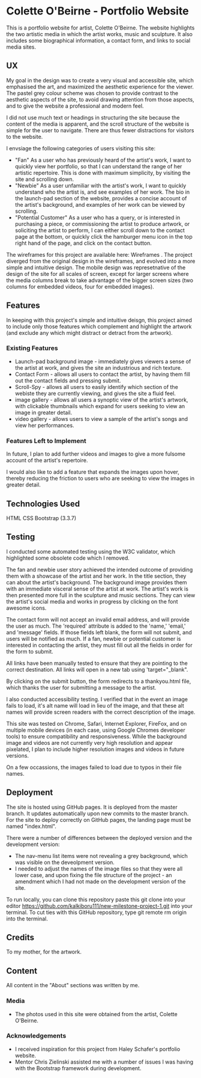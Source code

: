 # Colette O'Beirne - Portfolio Website

This is a portfolio website for artist, Colette O'Beirne. The website highlights the two artistic media in which the artist works, music and sculpture. It also includes some biographical information, a contact form, and links to social media sites. 
 
## UX

My goal in the design was to create a very visual and accessible site, which emphasised the art, and maximized the aesthetic experience for the viewer. The pastel grey colour scheme was chosen to provide contrast to the aesthetic aspects of the site, to avoid drawing attention from those aspects, and to give the website a professional and modern feel. 

I did not use much text or headings in structuring the site because the content of the media is apparent, and the scroll structure of the website is simple for the user to navigate. There are thus fewer distractions for visitors to the website. 

I envsiage the following categories of users visiting this site:
- "Fan" As a user who has previously heard of the artist's work, I want to quickly view her portfolio, so that I can understand the range of her artistic repertoire. This is done with maximum simplicity, by visiting the site and scrolling down.
- "Newbie" As a user unfamiliar with the artist's work, I want to quickly understand who the artist is, and see examples of her work. The bio in the launch-pad section of the website, provides a concise account of the artist's background, and examples of her work can be viewed by scrolling. 
- "Potential Customer" As a user who has a query, or is interested in purchasing a piece, or commissioning the artist to produce artwork, or soliciting the artist to perform, I can either scroll down to the contact page at the bottom, or quickly click the hamburger menu icon in the top right hand of the page, and click on the contact button.  

The wireframes for this project are available here: <html href="https://github.com/kalkiboru111/new-milestone-project-1/blob/master/wireframes.pdf"> Wireframes </html>. The project diverged from the original design in the wireframes, and evolved into a more simple and intuitive design. The mobile design was represetnative of the design of the site for all scales of screen, except for larger screens where the media columns break to take advantage of the bigger screen sizes (two columns for embedded videos, four for embedded images). 


## Features

In keeping with this project's simple and intuitive deisgn, this project aimed to include only those features which complement and highlight the artwork (and exclude any which might distract or detract from the artwork). 
 
### Existing Features
- Launch-pad background image - immediately gives viewers a sense of the artist at work, and gives the site an industrious and rich texture. 
- Contact Form - allows all users to contact the artist, by having them fill out the contact fields and pressing submit.  
- Scroll-Spy - allows all users to easily identify which section of the webiste they are currently viewing, and gives the site a fluid feel. 
- image gallery - allows all users a synoptic view of the artist's artwork, with clickable thumbnails which expand for users seeking to view an image in greater detail. 
- video gallery - allows users to view a sample of the artist's songs and view her performances. 

### Features Left to Implement

In future, I plan to add further videos and images to give a more fulsome account of the artist's repertoire. 

I would also like to add a feature that expands the images upon hover, thereby reducing the friction to users who are seeking to view the images in greater detail. 

## Technologies Used

HTML
CSS
Bootstrap (3.3.7)

## Testing

I conducted some automated testing using the W3C validator, which highlighted some obsolete code which I removed. 

The fan and newbie user story achieved the intended outcome of providing them with a showcase of the artist and her work. In the title section, they can about the artist's background. The background image provides them with an immediate visceral sense of the artist at work. The artist's work is then presented more full in the sculpture and music sections. They can view the artist's social media and works in progress by clicking on the font awesome icons. 

The contact form will not accept an invalid email address, and will provide the user as much. The 'required' attribute is added to the 'name,' 'email,' and 'message' fields. If those fields left blank, the form will not submit, and users will be notified as much. If a fan, newbie or potential customer is interested in contacting the artist, they must fill out all the fields in order for the form to submit. 

All links have been manually tested to ensure that they are pointing to the correct destination. All links will open in a new tab using 'target="_blank". 

By clicking on the submit button, the form redirects to a thankyou.html file, which thanks the user for submitting a message to the artist. 

I also conducted accessibility testing. I verified that in the event an image fails to load, it's alt name will load in lieu of the image, and that these alt names will provide screen readers with the correct description of the image. 

This site was tested on Chrome, Safari, Internet Explorer, FireFox, and on multiple mobile devices (in each case, using Google Chromes developer tools) to ensure compatibility and responsiveness. While the background image and videos are not currently very high resolution and appear pixelated, I plan to include higher resolution images and videos in future versions. 

On a few occassions, the images failed to load due to typos in their file names. 

## Deployment

The site is hosted using GitHub pages. It is deployed from the master branch. It updates automatically upon new commits to the master branch. For the site to deploy correctly on GitHub pages, the landing page must be named "index.html".

There were a number of differences between the deployed version and the development version:
- The nav-menu list items were not revealing a grey background, which was visible on the deveolpment version.  
- I needed to adjust the names of the image files so that they were all lower case, and upon fixing the file structure of the project - an amendment which I had not made on the development version of the site. 

To run locally, you can clone this repository paste this git clone into your editor https://github.com/kalkiboru111/new-milestone-project-1.git into your terminal. To cut ties with this GitHub repository, type git remote rm origin into the terminal.

## Credits
To my mother, for the artwork.  
 
## Content
All content in the "About" sections was written by me.

### Media
- The photos used in this site were obtained from the artist, Colette O'Beirne.

### Acknowledgements

- I received inspiration for this project from Haley Schafer's portfolio website. 
- Mentor Chris Zielinski assisted me with a number of issues I was having with the Bootstrap framework during development. 
